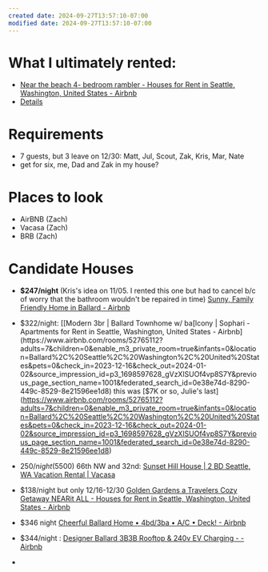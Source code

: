 ```yaml
---
created date: 2024-09-27T13:57:10-07:00
modified date: 2024-09-27T13:57:10-07:00
---
```


# What I ultimately rented: 
- [Near the beach 4- bedroom rambler - Houses for Rent in Seattle, Washington, United States - Airbnb](https://www.airbnb.com/rooms/643077326594772693?source_impression_id=p3_1700501468_8JUD0y5HBWwVxxXu)
- [Details](https://www.airbnb.com/trips/v1/62885849-ff14-4e8e-9030-66eeddbcbe42/ro/RESERVATION2_CHECKIN/HMAQ2D44R9)


# Requirements
- 7 guests, but 3 leave on 12/30: Matt, Jul, Scout, Zak, Kris, Mar, Nate
- get for six, me, Dad and Zak in my house?

# Places to look
* AirBNB (Zach)
* Vacasa (Zach)
* BRB (Zach)
# Candidate Houses
* **$247/night** (Kris's idea on 11/05.  I rented this one but had to cancel b/c of worry that the bathroom wouldn't be repaired in time) [Sunny, Family Friendly Home in Ballard - Airbnb](https://www.airbnb.com/rooms/16516756?adults=7&children=0&enable_m3_private_room=true&infants=0&location=Seattle%2C%20WA%2098107%2C%20USA&pets=0&check_in=2023-12-16&check_out=2024-01-02&source_impression_id=p3_1699229609_6K6H%2BPJ65rQusRpu&previous_page_section_name=1001&federated_search_id=d570abb7-40f6-4bed-b743-9caeb1f33744)
* $322/night: [[Modern 3br | Ballard Townhome w/ ba[lcony | Sophari - Apartments for Rent in Seattle, Washington, United States - Airbnb](https://www.airbnb.com/rooms/52765112?adults=7&children=0&enable_m3_private_room=true&infants=0&location=Ballard%2C%20Seattle%2C%20Washington%2C%20United%20States&pets=0&check_in=2023-12-16&check_out=2024-01-02&source_impression_id=p3_1698597628_gVzXlSUOf4vp8S7Y&previous_page_section_name=1001&federated_search_id=0e38e74d-8290-449c-8529-8e21596ee1d8) this was [$7K or so, Julie's last](https://www.airbnb.com/rooms/52765112?adults=7&children=0&enable_m3_private_room=true&infants=0&location=Ballard%2C%20Seattle%2C%20Washington%2C%20United%20States&pets=0&check_in=2023-12-16&check_out=2024-01-02&source_impression_id=p3_1698597628_gVzXlSUOf4vp8S7Y&previous_page_section_name=1001&federated_search_id=0e38e74d-8290-449c-8529-8e21596ee1d8)
* $250/night ($5500) 66th NW and 32nd: [Sunset Hill House | 2 BD Seattle, WA Vacation Rental | Vacasa](https://www.vacasa.com/unit/113163?checkIn=12-16-2023&checkOut=01-01-2024)
* $138/night but only 12/16-12/30 [Golden Gardens a Travelers Cozy Getaway NEARit ALL - Houses for Rent in Seattle, Washington, United States - Airbnb](https://www.airbnb.com/rooms/22109476?source_impression_id=p3_1698784241_XmeMfCZ8bWkr5Qcr&check_in=2023-12-16&guests=1&adults=1&check_out=2023-12-30)
* $346 night  [Cheerful Ballard Home • 4bd/3ba • A/C • Deck! - Airbnb](https://www.airbnb.com/rooms/671007363009683140?adults=7&children=0&enable_m3_private_room=true&infants=0&location=Seattle%2C%20WA%2098107%2C%20USA&pets=0&check_in=2023-12-16&check_out=2023-12-31&source_impression_id=p3_1699229414_YmpoPoP8jbW3tRl0&previous_page_section_name=1001&federated_search_id=8c22c3f4-af19-4b65-b83d-9d4340da6015)
* $344/night : [Designer Ballard 3B3B Rooftop & 240v EV Charging -  - Airbnb](https://www.airbnb.com/rooms/47204529?adults=7&children=0&enable_m3_private_room=true&infants=0&location=Seattle%2C%20WA%2098107%2C%20USA&pets=0&check_in=2023-12-16&check_out=2023-12-31&source_impression_id=p3_1699229439_DJqm6npCywO2d3mN&previous_page_section_name=1001&federated_search_id=8c22c3f4-af19-4b65-b83d-9d4340da6015)

* 